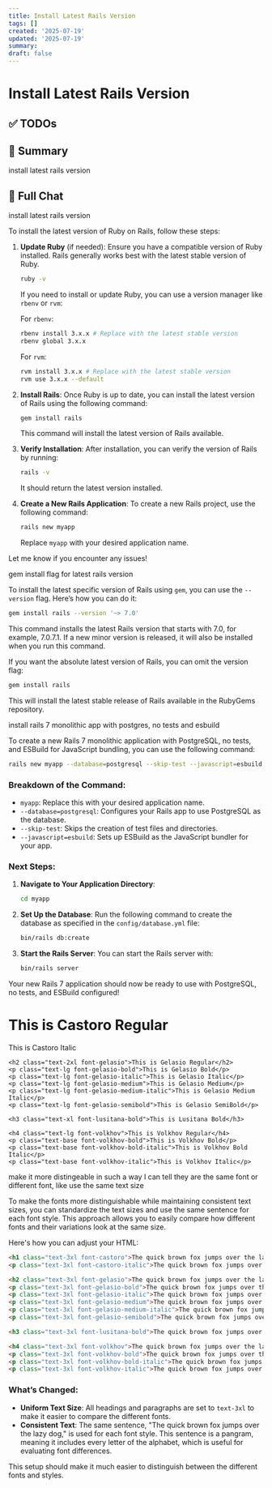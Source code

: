 ```yaml
---
title: Install Latest Rails Version
tags: []
created: '2025-07-19'
updated: '2025-07-19'
summary:
draft: false
---
```


# Install Latest Rails Version

## ✅ TODOs


## 📌 Summary
install latest rails version

## 🧠 Full Chat


install latest rails version



To install the latest version of Ruby on Rails, follow these steps:

1. **Update Ruby** (if needed):
   Ensure you have a compatible version of Ruby installed. Rails generally works best with the latest stable version of Ruby.

   ```bash
   ruby -v
   ```

   If you need to install or update Ruby, you can use a version manager like `rbenv` or `rvm`:

   For `rbenv`:
   ```bash
   rbenv install 3.x.x # Replace with the latest stable version
   rbenv global 3.x.x
   ```

   For `rvm`:
   ```bash
   rvm install 3.x.x # Replace with the latest stable version
   rvm use 3.x.x --default
   ```

2. **Install Rails**:
   Once Ruby is up to date, you can install the latest version of Rails using the following command:

   ```bash
   gem install rails
   ```

   This command will install the latest version of Rails available.

3. **Verify Installation**:
   After installation, you can verify the version of Rails by running:

   ```bash
   rails -v
   ```

   It should return the latest version installed.

4. **Create a New Rails Application**:
   To create a new Rails project, use the following command:

   ```bash
   rails new myapp
   ```

   Replace `myapp` with your desired application name.

Let me know if you encounter any issues!

gem install flag for latest rails version

To install the latest specific version of Rails using `gem`, you can use the `--version` flag. Here’s how you can do it:

```bash
gem install rails --version '~> 7.0'
```

This command installs the latest Rails version that starts with 7.0, for example, 7.0.7.1. If a new minor version is released, it will also be installed when you run this command.

If you want the absolute latest version of Rails, you can omit the version flag:

```bash
gem install rails
```

This will install the latest stable release of Rails available in the RubyGems repository.

install rails 7 monolithic app with postgres, no tests and esbuild

To create a new Rails 7 monolithic application with PostgreSQL, no tests, and ESBuild for JavaScript bundling, you can use the following command:

```bash
rails new myapp --database=postgresql --skip-test --javascript=esbuild
```

### Breakdown of the Command:
- `myapp`: Replace this with your desired application name.
- `--database=postgresql`: Configures your Rails app to use PostgreSQL as the database.
- `--skip-test`: Skips the creation of test files and directories.
- `--javascript=esbuild`: Sets up ESBuild as the JavaScript bundler for your app.

### Next Steps:
1. **Navigate to Your Application Directory**:
   ```bash
   cd myapp
   ```

2. **Set Up the Database**:
   Run the following command to create the database as specified in the `config/database.yml` file:
   ```bash
   bin/rails db:create
   ```

3. **Start the Rails Server**:
   You can start the Rails server with:
   ```bash
   bin/rails server
   ```

Your new Rails 7 application should now be ready to use with PostgreSQL, no tests, and ESBuild configured!

<h1 class="text-3xl font-castoro">This is Castoro Regular</h1>
    <p class="text-xl font-castoro-italic">This is Castoro Italic</p>
    
    <h2 class="text-2xl font-gelasio">This is Gelasio Regular</h2>
    <p class="text-lg font-gelasio-bold">This is Gelasio Bold</p>
    <p class="text-lg font-gelasio-italic">This is Gelasio Italic</p>
    <p class="text-lg font-gelasio-medium">This is Gelasio Medium</p>
    <p class="text-lg font-gelasio-medium-italic">This is Gelasio Medium Italic</p>
    <p class="text-lg font-gelasio-semibold">This is Gelasio SemiBold</p>
    
    <h3 class="text-xl font-lusitana-bold">This is Lusitana Bold</h3>
    
    <h4 class="text-lg font-volkhov">This is Volkhov Regular</h4>
    <p class="text-base font-volkhov-bold">This is Volkhov Bold</p>
    <p class="text-base font-volkhov-bold-italic">This is Volkhov Bold Italic</p>
    <p class="text-base font-volkhov-italic">This is Volkhov Italic</p>

make it more distingeable in such a way I can tell they are the same font or different font, like use the same text size

To make the fonts more distinguishable while maintaining consistent text sizes, you can standardize the text sizes and use the same sentence for each font style. This approach allows you to easily compare how different fonts and their variations look at the same size.

Here's how you can adjust your HTML:

```html
<h1 class="text-3xl font-castoro">The quick brown fox jumps over the lazy dog.</h1>
<p class="text-3xl font-castoro-italic">The quick brown fox jumps over the lazy dog.</p>

<h2 class="text-3xl font-gelasio">The quick brown fox jumps over the lazy dog.</h2>
<p class="text-3xl font-gelasio-bold">The quick brown fox jumps over the lazy dog.</p>
<p class="text-3xl font-gelasio-italic">The quick brown fox jumps over the lazy dog.</p>
<p class="text-3xl font-gelasio-medium">The quick brown fox jumps over the lazy dog.</p>
<p class="text-3xl font-gelasio-medium-italic">The quick brown fox jumps over the lazy dog.</p>
<p class="text-3xl font-gelasio-semibold">The quick brown fox jumps over the lazy dog.</p>

<h3 class="text-3xl font-lusitana-bold">The quick brown fox jumps over the lazy dog.</h3>

<h4 class="text-3xl font-volkhov">The quick brown fox jumps over the lazy dog.</h4>
<p class="text-3xl font-volkhov-bold">The quick brown fox jumps over the lazy dog.</p>
<p class="text-3xl font-volkhov-bold-italic">The quick brown fox jumps over the lazy dog.</p>
<p class="text-3xl font-volkhov-italic">The quick brown fox jumps over the lazy dog.</p>
```

### What’s Changed:
- **Uniform Text Size**: All headings and paragraphs are set to `text-3xl` to make it easier to compare the different fonts.
- **Consistent Text**: The same sentence, "The quick brown fox jumps over the lazy dog," is used for each font style. This sentence is a pangram, meaning it includes every letter of the alphabet, which is useful for evaluating font differences.

This setup should make it much easier to distinguish between the different fonts and styles.